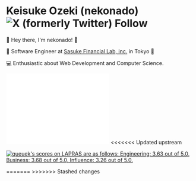 # Keisuke Ozeki (nekonado) <img alt="X (formerly Twitter) Follow" src="https://img.shields.io/twitter/follow/nekonado?style=social&link=https%3A%2F%2Ftwitter.com%2Fnekonadocat">

👋 Hey there, I'm nekonado! 🐾

🚀 Software Engineer at [Sasuke Financial Lab, inc.][corp-url] in Tokyo 🗼

💻 Enthusiastic about Web Development and Computer Science.

<div id="activities">
<img src="https://raw.githubusercontent.com/nekonado/nekonado/main/github-metrics.svg" width="55%">
<!--START_SECTION:lapras-card-->
<<<<<<< Updated upstream
<p ><a href="https://lapras.com/public/queuek" target="_blank" rel="noopener noreferrer"><img alt="queuek's scores on LAPRAS are as follows: Engineering: 3.63 out of 5.0, Business: 3.68 out of 5.0, Influence: 3.26 out of 5.0." src="https://lapras-card-generator.vercel.app/api/svg?e=3.63&b=3.68&i=3.26&b1=%23232323&b2=%236d6d6d&i1=%23212121&i2=%23818181&l=en" width="400" ></a></p>
=======
>>>>>>> Stashed changes
<!--END_SECTION:lapras-card-->
</div>

<!-- URL variables -->

[corp-url]: https://sasukefinlab.com/
[about-my-hn-url]: https://ja.glosbe.com/eo/ja/nekonado
